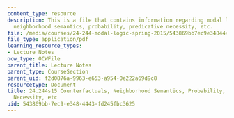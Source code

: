 ```yaml
---
content_type: resource
description: This is a file that contains information regarding modal logic counterfactuals,
  neighborhood semantics, probability, predicative necessity, etc.
file: /media/courses/24-244-modal-logic-spring-2015/543869bb7ec9e3484443fd245fbc3625_MIT24_244S15_Counterfact.pdf
file_type: application/pdf
learning_resource_types:
- Lecture Notes
ocw_type: OCWFile
parent_title: Lecture Notes
parent_type: CourseSection
parent_uid: f2d0876a-9963-e653-a954-0e222a69d9c8
resourcetype: Document
title: 24.244s15 Counterfactuals, Neighborhood Semantics, Probability, Predicative
  Necessity, etc
uid: 543869bb-7ec9-e348-4443-fd245fbc3625
---
```

